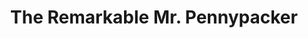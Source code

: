 ---
title: The Remarkable Mr. Pennypacker
year: 1956
opening_date: 1956-03-14
closing_date: 1956-03-24
layout: productions
featured_image: 
image_caption:
image_credit:
playbill: 
category: 
Theatre: Theatre Jacksonville
Venue: Little Theatre
cast:
  A Young Man: James Boyer
  Aunt Jane Pennypacker: Polly Gage
  Ben Pennypacker: 
    - Allen Rushing
    - Brent Turbow
  David Pennypacker: 
    - Roddy Lee
    - Leo Davis
  Edward Pennypacker: 
    - Skipper Lee
    - Stephen Davis
  Elizabeth Pennypacker: 
    - Valerie Lawrence
    - Ann Wimpee
  Fifield: William Peterson
  First Pupil: Heather Paul
  Grandpa Pennypacker: Frank Ridge
  Henry Pennypacker: Bill Clarke
  Kate Pennypacker: Betty Green
  Laurie Pennypacker: Rose Marie Regero
  Ma Pennypacker: Elaine Barnert
  Pa Pennypacker: Tom Atkinson
  Policeman: Ray McCutcheon
  Quinlan: Bob Lamb
  Second Pupil: Barbara Lewis
  Sheriff: Tom O'Hagan
  Teddie Pennypacker: Richard Lee
  Wilbur Fifeld: Ellis Barnert
crew:
  Assistant Director:
    - Fran Atkinson
    - Margaret Lafferty
  Construction and painting:
    - Nat Nunn
    - Larry Zell
    - Dick Fallon
    - Dorothy Portnoy
    - Rosalind Portnoy
    - Vann Burney
    - Mel Barnert
    - Alice Wise
    - Bill Tuggle
    - Rose Forney
    - Sue Henderson
    - Ross Henderson
    - May McCutcheon
    - Budd Porter
    - Bob Kornegay
    - Lea Schultz
    - Rose Marie Regero
    - Polly Gage
    - Margaret Burt
    - Jim Malone
    - Randy Liles
    - Happy Gift
    - Juanita Meyers
    - Deanna Lumpkin
  Costume Construction Assistant:
    - Lena Regero
    - Elaine Barnert
    - Liz Whiteman
    - Shirley Carruthers
    - Joan Carlin
    - Mae Wimpee
    - Kitty Rushing
    - Belle Lawrence
    - Jane-Ellen Paul
  Costume Construction Chairman:
    - Jane Carson
    - Frank Ridge
  Curtain: Lea Schultz
  Director: Dorothy Portnoy
  Hosts and Usher Chairman: Kitty Rushing
  Light Controls: Laurel Barton
  Make-up Assistant:
    - Polly Clendening
    - Jane Porter
    - Evelyn Smith
    - Carol Stark
    - Margaret Burt
    - Mattie Godwin
    - Margaret Ann Diz
    - Deanna Lumpkin
    - Juanita Meyers
  Make-up Chairman: Elmo Lehman
  Program: Jayne Brumley
  Properties Assistant:
    - Bob Gefter
    - Ray McCutcheon
    - Rosalind Portnoy
    - Rosa Harlan
    - Esther Barnes
    - Ann Payne
    - Alice Wise
    - Richard Carson
    - Jane Brumley
    - Mary Lee Roland
  Properties Chairman: Carolita Rhoads
  Setting and Technical Direction: George A. Ramsey, Jr.
  Sound and Music: Leone Thurston
  Stage Manager: Nat Nunn
  Wardrobe Assistant:
    - Alice Wise
    - Kitty Rushing
    - Liz Whiteman
    - Betty Cooper
    - Mary Lloyd
  Wardrobe Chairman: Sue Henderson
orchestra:
external_links:
---